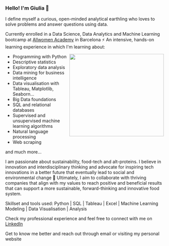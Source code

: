 ### Hello! I'm Giulia 🚀


I define myself a curious, open-minded analytical earthling who loves to solve problems and answer questions using data.

Currently enrolled in a Data Science, Data Analytics and Machine Learning bootcamp at [Allwomen Academy](https://www.allwomen.tech/) in Barcelona ⚡️ An intensive, hands-on learning experience in which I'm learning about:

<img align="right" src="https://media.giphy.com/media/heIX5HfWgEYlW/giphy.gif" width="300" height="262" />

- Programming with Python
- Descriptive statistics
- Exploratory data analysis
- Data mining for business intelligence
- Data visualisation with Tableau, Matplotlib, Seaborn...
- Big Data foundations
- SQL and relational databases
- Supervised and unsupervised machine learning algorithms
- Natural language processing
- Web scraping

and much more...

I am passionate about sustainability, food-tech and alt-proteins. I believe in innovation and interdisciplinary thinking and advocate for inspiring tech innovations in a better future that eventually lead to social and environmental change 🌱 Ultimately, I aim to collaborate with thriving companies that align with my values to reach positive and beneficial results that can support a more sustainable, forward-thinking and innovative food system.

Skillset and tools used:   Python | SQL | Tableau | Excel | Machine Learning Modeling | Data Visualisation | Analysis        

Check my professional experience and feel free to connect with me on [LinkedIn](https://www.linkedin.com/in/giuliabrambilla/)

Get to know me better and reach out through email or visiting my personal website
